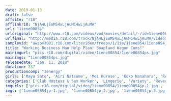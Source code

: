 ```yaml
---
date: 2019-01-13
draft: false
affsite: "r18"
afflinkr18: "NjA4LjEuMS4xLjAuMC4wLjAuMA"
url: "1iene00854"
urloriginal: "http://www.r18.com/videos/vod/movies/detail/-/id=1iene00854"
urlfinal: "http://media.r18.com/track/NjA4LjEuMS4xLjAuMC4wLjAuMA/videos/vod/movies/detail/-/id=1iene00854"
samplevid: "awspv3001.r18.com/litevideo/freepv/1/1ie/1iene854/1iene854_dmb_w.mp4"
title: "Working Business Man Help Plan! Soapland Wagon Cums!"
mainimgurl: "pics.r18.com/digital/video/1iene00854/1iene00854ps.jpg"
mainimgs: "1iene00854ps.jpg"
releasedate: "Jan. 11, 2018"
duration: 237
productioncomp: "Ienergy"
girls: ['Mayu Sato', 'Airi Natsume', 'Mei Kurose', 'Koko Nanahara', 'Rena Kiyomoto']
categories: ['Club Hostess & Sex Worker', 'Lingerie', 'Variety', 'Reverse Pick Up', 'Squirting', 'Over 4 Hours', 'Hi-Def']
imgurls: ['pics.r18.com/digital/video/1iene00854/1iene00854jp-1.jpg', 'pics.r18.com/digital/video/1iene00854/1iene00854jp-2.jpg', 'pics.r18.com/digital/video/1iene00854/1iene00854jp-3.jpg', 'pics.r18.com/digital/video/1iene00854/1iene00854jp-4.jpg', 'pics.r18.com/digital/video/1iene00854/1iene00854jp-5.jpg', 'pics.r18.com/digital/video/1iene00854/1iene00854jp-6.jpg', 'pics.r18.com/digital/video/1iene00854/1iene00854jp-7.jpg', 'pics.r18.com/digital/video/1iene00854/1iene00854jp-8.jpg', 'pics.r18.com/digital/video/1iene00854/1iene00854jp-9.jpg', 'pics.r18.com/digital/video/1iene00854/1iene00854jp-10.jpg', 'pics.r18.com/digital/video/1iene00854/1iene00854jp-11.jpg', 'pics.r18.com/digital/video/1iene00854/1iene00854jp-12.jpg', 'pics.r18.com/digital/video/1iene00854/1iene00854jp-13.jpg', 'pics.r18.com/digital/video/1iene00854/1iene00854jp-14.jpg', 'pics.r18.com/digital/video/1iene00854/1iene00854jp-15.jpg', 'pics.r18.com/digital/video/1iene00854/1iene00854jp-16.jpg', 'pics.r18.com/digital/video/1iene00854/1iene00854jp-17.jpg', 'pics.r18.com/digital/video/1iene00854/1iene00854jp-18.jpg', 'pics.r18.com/digital/video/1iene00854/1iene00854jp-19.jpg', 'pics.r18.com/digital/video/1iene00854/1iene00854jp-20.jpg']
imgs: ['1iene00854jp-1.jpg', '1iene00854jp-2.jpg', '1iene00854jp-3.jpg', '1iene00854jp-4.jpg', '1iene00854jp-5.jpg', '1iene00854jp-6.jpg', '1iene00854jp-7.jpg', '1iene00854jp-8.jpg', '1iene00854jp-9.jpg', '1iene00854jp-10.jpg', '1iene00854jp-11.jpg', '1iene00854jp-12.jpg', '1iene00854jp-13.jpg', '1iene00854jp-14.jpg', '1iene00854jp-15.jpg', '1iene00854jp-16.jpg', '1iene00854jp-17.jpg', '1iene00854jp-18.jpg', '1iene00854jp-19.jpg', '1iene00854jp-20.jpg']
---
```

